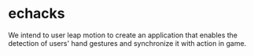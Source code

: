 # echacks

We intend to user leap motion to create an application that
enables the detection of users' hand gestures and synchronize
it with action in game. 